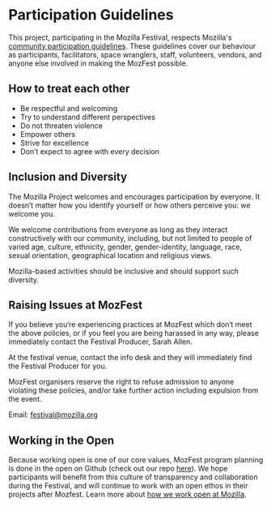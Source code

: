 <!--- MOZFEST PARTICIPATION GUIDLINES --->
# Participation Guidelines

This project, participating in the Mozilla Festival, respects Mozilla's [community participation guidelines](https://www.mozilla.org/en-US/about/governance/policies/participation/). These guidelines cover our behaviour as participants, facilitators, space wranglers, staff, volunteers, vendors, and anyone else involved in making the MozFest possible.

## How to treat each other

* Be respectful and welcoming
* Try to understand different perspectives
* Do not threaten violence
* Empower others
* Strive for excellence
* Don’t expect to agree with every decision

## Inclusion and Diversity

The Mozilla Project welcomes and encourages participation by everyone. It doesn’t matter how you identify yourself or how others perceive you: we welcome you.

We welcome contributions from everyone as long as they interact constructively with our community, including, but not limited to people of varied age, culture, ethnicity, gender, gender-identity, language, race, sexual orientation, geographical location and religious views.

Mozilla-based activities should be inclusive and should support such diversity.

## Raising Issues at MozFest

If you believe you‘re experiencing practices at MozFest which don‘t meet the above policies, or if you feel you are being harassed in any way, please immediately contact the Festival Producer, Sarah Allen.

At the festival venue, contact the info desk and they will immediately find the Festival Producer for you.

MozFest organisers reserve the right to refuse admission to anyone violating these policies, and/or take further action including expulsion from the event.

Email: festival@mozilla.org 

## Working in the Open

Because working open is one of our core values, MozFest program planning is done in the open on Github (check out our repo [here](https://github.com/MozillaFoundation/mozfest-program-2016)). We hope participants will benefit from this culture of transparency and collaboration during the Festival, and will continue to work with an open ethos in their projects after Mozfest. Learn more about [how we work open at Mozilla](https://wiki.mozilla.org/Working_open).
<!--- END MOZFEST PARTICIPATION GUIDLINES --->
